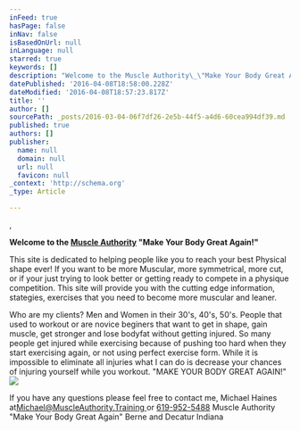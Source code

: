 ```yaml
---
inFeed: true
hasPage: false
inNav: false
isBasedOnUrl: null
inLanguage: null
starred: true
keywords: []
description: "Welcome to the Muscle Authority\_\"Make Your Body Great Again!\""
datePublished: '2016-04-08T18:58:00.228Z'
dateModified: '2016-04-08T18:57:23.817Z'
title: ''
author: []
sourcePath: _posts/2016-03-04-06f7df26-2e5b-44f5-a4d6-60cea994df39.md
published: true
authors: []
publisher:
  name: null
  domain: null
  url: null
  favicon: null
_context: 'http://schema.org'
_type: Article

---
```

,

**Welcome to the [Muscle Authority][0] "Make Your Body Great Again!"**

This site is dedicated to helping people like you to reach your best Physical shape ever! If you want to be more Muscular, more symmetrical, more cut, or if your just trying to look better or getting ready to compete in a physique competition. This site will provide you with the cutting edge information, stategies, exercises that you need to become more muscular and leaner. 

Who are my clients? Men and Women in their 30's, 40's, 50's. People that used to workout or are novice beginers that want to get in shape, gain muscle, get stronger and lose bodyfat  without getting injured. So many people get injured while exercising because of pushing too hard when they start exercising again, or not using perfect exercise form. While it is impossible to eliminate all injuries what I can do is decrease your chances of injuring yourself while you workout.                                                             "MAKE YOUR BODY GREAT AGAIN!"
![](https://the-grid-user-content.s3-us-west-2.amazonaws.com/3fbe5221-b019-475a-b34d-7d088be81fae.jpg)

If you have any questions please feel free to contact me, Michael Haines at[Michael@MuscleAuthority.Training ][1]or  [619-952-5488][2] Muscle Authority "Make Your Body Great Again" Berne and Decatur Indiana 

[0]: null
[1]: muscleauthority@mail.com
[2]: 619-952-5488